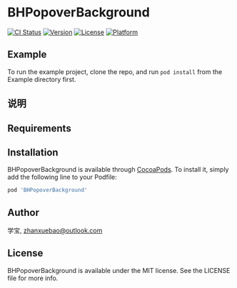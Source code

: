 # BHPopoverBackground

[![CI Status](https://img.shields.io/travis/XB-Paul/BHPopoverBackground.svg?style=flat)](https://travis-ci.org/XB-Paul/BHPopoverBackground)
[![Version](https://img.shields.io/cocoapods/v/BHPopoverBackground.svg?style=flat)](https://cocoapods.org/pods/BHPopoverBackground)
[![License](https://img.shields.io/cocoapods/l/BHPopoverBackground.svg?style=flat)](https://cocoapods.org/pods/BHPopoverBackground)
[![Platform](https://img.shields.io/cocoapods/p/BHPopoverBackground.svg?style=flat)](https://cocoapods.org/pods/BHPopoverBackground)

## Example

To run the example project, clone the repo, and run `pod install` from the Example directory first.

## 说明


## Requirements

## Installation

BHPopoverBackground is available through [CocoaPods](https://cocoapods.org). To install
it, simply add the following line to your Podfile:

```ruby
pod 'BHPopoverBackground'
```

## Author

学宝, zhanxuebao@outlook.com

## License

BHPopoverBackground is available under the MIT license. See the LICENSE file for more info.
